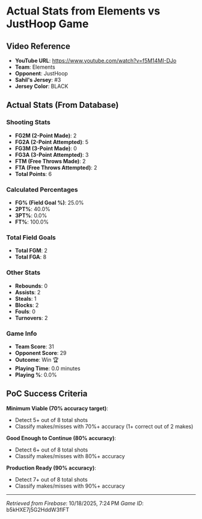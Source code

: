 # Actual Stats from Elements vs JustHoop Game

## Video Reference
- **YouTube URL**: https://www.youtube.com/watch?v=f5M14MI-DJo
- **Team**: Elements
- **Opponent**: JustHoop
- **Sahil's Jersey**: #3
- **Jersey Color**: BLACK

## Actual Stats (From Database)

### Shooting Stats
- **FG2M (2-Point Made)**: 2
- **FG2A (2-Point Attempted)**: 5
- **FG3M (3-Point Made)**: 0
- **FG3A (3-Point Attempted)**: 3
- **FTM (Free Throws Made)**: 2
- **FTA (Free Throws Attempted)**: 2
- **Total Points**: 6

### Calculated Percentages
- **FG% (Field Goal %)**: 25.0%
- **2PT%**: 40.0%
- **3PT%**: 0.0%
- **FT%**: 100.0%

### Total Field Goals
- **Total FGM**: 2
- **Total FGA**: 8

### Other Stats
- **Rebounds**: 0
- **Assists**: 2
- **Steals**: 1
- **Blocks**: 2
- **Fouls**: 0
- **Turnovers**: 2

### Game Info
- **Team Score**: 31
- **Opponent Score**: 29
- **Outcome**: Win 🏆
- **Playing Time**: 0.0 minutes
- **Playing %**: 0.0%

## PoC Success Criteria

**Minimum Viable (70% accuracy target)**:
- Detect 5+ out of 8 total shots
- Classify makes/misses with 70%+ accuracy (1+ correct out of 2 makes)

**Good Enough to Continue (80% accuracy)**:
- Detect 6+ out of 8 total shots
- Classify makes/misses with 80%+ accuracy

**Production Ready (90% accuracy)**:
- Detect 7+ out of 8 total shots
- Classify makes/misses with 90%+ accuracy

---

*Retrieved from Firebase*: 10/18/2025, 7:24 PM
*Game ID*: b5kHXE7j5G2HddW3flFT
